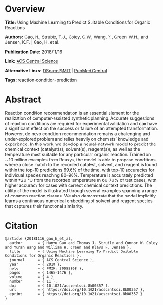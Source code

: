# Overview
**Title:**
Using Machine Learning to Predict Suitable Conditions for Organic Reactions

**Authors:**
Gao, H., Struble, T.J., Coley, C.W., Wang, Y., Green, W.H., and Jensen, K.F. |
Gao, H. et al.

**Publication Date:**
2018/11/16

**Link:**
[ACS Central Science](https://pubs.acs.org/doi/10.1021/acscentsci.8b00357)

**Alternative Links:**
[DSpace@MIT](https://dspace.mit.edu/handle/1721.1/135864) |
[PubMed Central](https://pmc.ncbi.nlm.nih.gov/articles/PMC6276053)

**Tags:**
reaction-condition-prediction


# Abstract
Reaction condition recommendation is an essential element for the realization of computer-assisted synthetic planning.
Accurate suggestions of reaction conditions are required for experimental validation and can have a significant effect on the success or failure of an attempted transformation.
However, de novo condition recommendation remains a challenging and under-explored problem and relies heavily on chemists’ knowledge and experience.
In this work, we develop a neural-network model to predict the chemical context (catalyst(s), solvent(s), reagent(s)), as well as the temperature most suitable for any particular organic reaction.
Trained on ∼10 million examples from Reaxys, the model is able to propose conditions where a close match to the recorded catalyst, solvent, and reagent is found within the top-10 predictions 69.6% of the time, with top-10 accuracies for individual species reaching 80–90%.
Temperature is accurately predicted within ±20 °C from the recorded temperature in 60–70% of test cases, with higher accuracy for cases with correct chemical context predictions.
The utility of the model is illustrated through several examples spanning a range of common reaction classes.
We also demonstrate that the model implicitly learns a continuous numerical embedding of solvent and reagent species that captures their functional similarity.


# Citation
```
@article {20181116_gao_h_et_al,
  author       = { Hanyu Gao and Thomas J. Struble and Connor W. Coley and Yuran Wang and William H. Green and Klavs F. Jensen },
  title        = { Using Machine Learning To Predict Suitable Conditions for Organic Reactions },
  journal      = { ACS Central Science },
  year         = { 2018 },
  note         = { PMID: 30555898 },
  pages        = { 1465-1476 },
  volume       = { 4 },
  number       = { 11 },
  doi          = { 10.1021/acscentsci.8b00357 },
  url          = { https://doi.org/10.1021/acscentsci.8b00357 },
  eprint       = { https://doi.org/10.1021/acscentsci.8b00357 }
}
```
